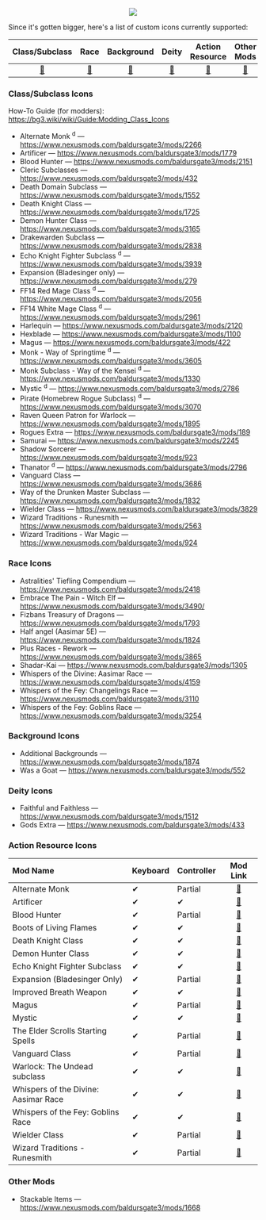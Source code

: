 
<p align="middle">
  <img src="https://i.imgur.com/6Zso95t.png">
</p>

Since it's gotten bigger, here's a list of custom icons currently supported:

| Class/Subclass | Race | Background | Deity | Action Resource | Other Mods |
| :---: | :---: | :---: | :---: | :---: | :---: |
| [🔗](#classsubclass-icons) | [🔗](#race-icons) | [🔗](#background-icons) | [🔗](#deity-icons) | [🔗](#action-resource-icons) | [🔗](#other-mods) |


### Class/Subclass Icons
How-To Guide (for modders): https://bg3.wiki/wiki/Guide:Modding_Class_Icons

- Alternate Monk <sup>d</sup> — https://www.nexusmods.com/baldursgate3/mods/2266
- Artificer — https://www.nexusmods.com/baldursgate3/mods/1779
- Blood Hunter — https://www.nexusmods.com/baldursgate3/mods/2151
- Cleric Subclasses — https://www.nexusmods.com/baldursgate3/mods/432
- Death Domain Subclass — https://www.nexusmods.com/baldursgate3/mods/1552
- Death Knight Class — https://www.nexusmods.com/baldursgate3/mods/1725
- Demon Hunter Class — https://www.nexusmods.com/baldursgate3/mods/3165
- Drakewarden Subclass — https://www.nexusmods.com/baldursgate3/mods/2838
- Echo Knight Fighter Subclass <sup>d</sup> — https://www.nexusmods.com/baldursgate3/mods/3939
- Expansion (Bladesinger only) — https://www.nexusmods.com/baldursgate3/mods/279
- FF14 Red Mage Class <sup>d</sup> — https://www.nexusmods.com/baldursgate3/mods/2056
- FF14 White Mage Class <sup>d</sup> — https://www.nexusmods.com/baldursgate3/mods/2961
- Harlequin — https://www.nexusmods.com/baldursgate3/mods/2120
- Hexblade — https://www.nexusmods.com/baldursgate3/mods/1100
- Magus — https://www.nexusmods.com/baldursgate3/mods/422
- Monk - Way of Springtime <sup>d</sup> — https://www.nexusmods.com/baldursgate3/mods/3605
- Monk Subclass - Way of the Kensei <sup>d</sup> — https://www.nexusmods.com/baldursgate3/mods/1330
- Mystic <sup>d</sup> — https://www.nexusmods.com/baldursgate3/mods/2786
- Pirate (Homebrew Rogue Subclass) <sup>d</sup> — https://www.nexusmods.com/baldursgate3/mods/3070
- Raven Queen Patron for Warlock — https://www.nexusmods.com/baldursgate3/mods/1895
- Rogues Extra — https://www.nexusmods.com/baldursgate3/mods/189
- Samurai — https://www.nexusmods.com/baldursgate3/mods/2245
- Shadow Sorcerer — https://www.nexusmods.com/baldursgate3/mods/923
- Thanator <sup>d</sup> — https://www.nexusmods.com/baldursgate3/mods/2796
- Vanguard Class — https://www.nexusmods.com/baldursgate3/mods/3686
- Way of the Drunken Master Subclass — https://www.nexusmods.com/baldursgate3/mods/1832
- Wielder Class — https://www.nexusmods.com/baldursgate3/mods/3829
- Wizard Traditions - Runesmith — https://www.nexusmods.com/baldursgate3/mods/2563
- Wizard Traditions - War Magic — https://www.nexusmods.com/baldursgate3/mods/924


### Race Icons
- Astralities' Tiefling Compendium — https://www.nexusmods.com/baldursgate3/mods/2418
- Embrace The Pain - Witch Elf — https://www.nexusmods.com/baldursgate3/mods/3490/
- Fizbans Treasury of Dragons — https://www.nexusmods.com/baldursgate3/mods/1793
- Half angel (Aasimar 5E) — https://www.nexusmods.com/baldursgate3/mods/1824
- Plus Races - Rework — https://www.nexusmods.com/baldursgate3/mods/3865
- Shadar-Kai — https://www.nexusmods.com/baldursgate3/mods/1305
- Whispers of the Divine: Aasimar Race — https://www.nexusmods.com/baldursgate3/mods/4159
- Whispers of the Fey: Changelings Race — https://www.nexusmods.com/baldursgate3/mods/3110
- Whispers of the Fey: Goblins Race — https://www.nexusmods.com/baldursgate3/mods/3254


### Background Icons
- Additional Backgrounds — https://www.nexusmods.com/baldursgate3/mods/1874
- Was a Goat — https://www.nexusmods.com/baldursgate3/mods/552

### Deity Icons
- Faithful and Faithless — https://www.nexusmods.com/baldursgate3/mods/1512
- Gods Extra — https://www.nexusmods.com/baldursgate3/mods/433

### Action Resource Icons

| Mod Name | Keyboard | Controller | Mod Link |
| :--- | :--- | :--- | :---: |
| Alternate Monk | ✔ | Partial | [🔗](https://www.nexusmods.com/baldursgate3/mods/2266) |
| Artificer | ✔ | ✔ | [🔗](https://www.nexusmods.com/baldursgate3/mods/1779) |
| Blood Hunter | ✔ | Partial | [🔗](https://www.nexusmods.com/baldursgate3/mods/2151) |
| Boots of Living Flames | ✔ | ✔ | [🔗](https://www.nexusmods.com/baldursgate3/mods/3769) |
| Death Knight Class | ✔ | ✔ | [🔗](https://www.nexusmods.com/baldursgate3/mods/1725) |
| Demon Hunter Class | ✔ | ✔ | [🔗](https://www.nexusmods.com/baldursgate3/mods/3165) |
| Echo Knight Fighter Subclass | ✔ | ✔ | [🔗](https://www.nexusmods.com/baldursgate3/mods/3939) |
| Expansion (Bladesinger Only) | ✔ | Partial | [🔗](https://www.nexusmods.com/baldursgate3/mods/279) |
| Improved Breath Weapon | ✔ | ✔ | [🔗](https://www.nexusmods.com/baldursgate3/mods/993) |
| Magus | ✔ | Partial | [🔗](https://www.nexusmods.com/baldursgate3/mods/422) |
| Mystic | ✔ | ✔ | [🔗](https://www.nexusmods.com/baldursgate3/mods/2786) |
| The Elder Scrolls Starting Spells | ✔ | Partial | [🔗](https://www.nexusmods.com/baldursgate3/mods/4141) |
| Vanguard Class | ✔ | Partial | [🔗](https://www.nexusmods.com/baldursgate3/mods/3686) |
| Warlock: The Undead subclass | ✔ | ✔ | [🔗](https://www.nexusmods.com/baldursgate3/mods/3045) |
| Whispers of the Divine: Aasimar Race | ✔ | ✔ | [🔗](https://www.nexusmods.com/baldursgate3/mods/4159) |
| Whispers of the Fey: Goblins Race | ✔ | ✔ | [🔗](https://www.nexusmods.com/baldursgate3/mods/3254) |
| Wielder Class | ✔ | Partial | [🔗](https://www.nexusmods.com/baldursgate3/mods/3829) |
| Wizard Traditions - Runesmith | ✔ | Partial | [🔗](https://www.nexusmods.com/baldursgate3/mods/2563) |

### Other Mods
- Stackable Items — https://www.nexusmods.com/baldursgate3/mods/1668
